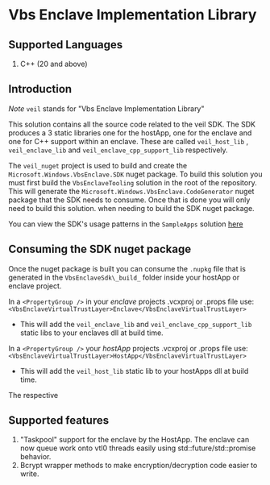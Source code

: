 Vbs Enclave Implementation Library
================

Supported Languages
------------
1. C++ (20 and above)

Introduction
------------
*Note* `veil` stands for "Vbs Enclave Implementation Library"

This solution contains all the source code related to the veil SDK. The SDK
produces a 3 static libraries one for the hostApp, one for the enclave and
one for C++ support within an enclave. These are called `veil_host_lib` ,
`veil_enclave_lib` and `veil_enclave_cpp_support_lib` respectively. 

The `veil_nuget` project is used to build and create the
`Microsoft.Windows.VbsEnclave.SDK` nuget package. To build this solution
you must first build the `VbsEnclaveTooling` solution in the root of the
repository. This will 
generate the `Microsoft.Windows.VbsEnclave.CodeGenerator` nuget package that
the SDK needs to consume. Once that is done you will only need to build this solution.
when needing to build the SDK nuget package.

You can view the SDK's usage patterns in
the `SampleApps` solution [here](https://github.com/microsoft/VbsEnclaveTooling/tree/main/SampleApps/SampleApps)

Consuming the SDK nuget package
------------
Once the nuget package is built you can consume the `.nupkg` file that is generated
in the `VbsEnclaveSdk\_build_` folder inside your hostApp or enclave project.

In a `<PropertyGroup />` in your *enclave* projects .vcxproj or .props file use:
`<VbsEnclaveVirtualTrustLayer>Enclave</VbsEnclaveVirtualTrustLayer>`

- This will add the `veil_enclave_lib` and `veil_enclave_cpp_support_lib` static libs to your 
enclaves dll at build time.

In a `<PropertyGroup />` your *hostApp* projects .vcxproj or .props file use:
`<VbsEnclaveVirtualTrustLayer>HostApp</VbsEnclaveVirtualTrustLayer>`

- This will add the `veil_host_lib` static lib to your hostApps dll at build time.

The respective 

Supported features
------------
1. "Taskpool" support for the enclave by the HostApp. The enclave can now queue work onto vtl0 threads easily using std::future/std::promise behavior.
1. Bcrypt wrapper methods to make encryption/decryption code easier to write.
